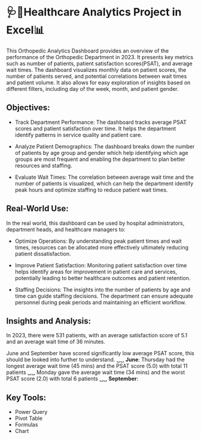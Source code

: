# **🩺💉Healthcare Analytics Project in Excel📊**

This Orthopedic Analytics Dashboard provides an overview of the performance of the Orthopedic Department in 2023. It presents key metrics such as number of patients, patient satisfaction scores(PSAT), and average wait times. The dashboard visualizes monthly data on patient scores, the number of patients served, and potential correlations between wait times and patient volume. It also allows for easy exploration of insights based on different filters, including day of the week, month, and patient gender.

## **Objectives:**

- Track Department Performance: The dashboard tracks average PSAT scores and patient satisfaction over time. It helps the department identify patterns in service quality and patient care.

- Analyze Patient Demographics: The dashboard breaks down the number of patients by age group and gender which help identifying which age groups are most frequent and enabling the department to plan better resources and staffing.

- Evaluate Wait Times: The correlation between average wait time and the number of patients is visualized, which can help the department identify peak hours and optimize staffing to reduce patient wait times.


## **Real-World Use:**

In the real world, this dashboard can be used by hospital administrators, department heads, and healthcare managers to:

- Optimize Operations: By understanding peak patient times and wait times, resources can be allocated more effectively ultimately reducing patient dissatisfaction.

- Improve Patient Satisfaction: Monitoring patient satisfaction over time helps identify areas for improvement in patient care and services, potentially leading to better healthcare outcomes and patient retention.

- Staffing Decisions: The insights into the number of patients by age and time can guide staffing decisions. The department can ensure adequate personnel during peak periods and maintaining an efficient workflow.

## **Insights and Analysis:**
In 2023, there were 531 patients, with an average satisfaction score of 5.1 and an average wait time of 36 minutes.

June and September have scored significantly low average PSAT score, this should be looked into further to understand. ␣␣
**June**: Thursday had the longest average wait time (45 mins) and the PSAT score (5.0) with total 11 patients ␣␣
          Monday gave the average wait time (34 mins) and the worst PSAT score (2.0) with total 6 patients ␣␣
**September**:


## **Key Tools:**
- Power Query
- Pivot Table
- Formulas
- Chart
